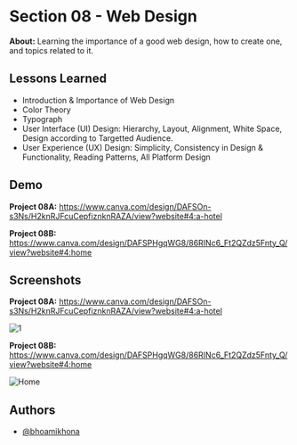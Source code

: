 
# Section 08 - Web Design

**About:**  Learning the importance of a good web design, how to create one, and topics related to it.
## Lessons Learned

- Introduction & Importance of Web Design
- Color Theory
- Typograph
- User Interface (UI) Design: Hierarchy, Layout, Alignment, White Space, Design according to Targetted Audience.  
- User Experience (UX) Design: Simplicity, Consistency in Design & Functionality, Reading Patterns, All Platform Design
## Demo

**Project 08A:** https://www.canva.com/design/DAFSOn-s3Ns/H2knRJFcuCepfiznknRAZA/view?website#4:a-hotel

**Project 08B:** https://www.canva.com/design/DAFSPHgqWG8/86RINc6_Ft2QZdz5Fnty_Q/view?website#4:home

## Screenshots

**Project 08A:** https://www.canva.com/design/DAFSOn-s3Ns/H2knRJFcuCepfiznknRAZA/view?website#4:a-hotel

![1](https://user-images.githubusercontent.com/50435319/202640762-97a021ef-d079-42b5-b1a2-a4d2dcf6bfdc.PNG)


**Project 08B:** https://www.canva.com/design/DAFSPHgqWG8/86RINc6_Ft2QZdz5Fnty_Q/view?website#4:home

![Home](https://user-images.githubusercontent.com/50435319/202640894-a31d7aeb-d1d9-4c7f-88de-35101bdf0b82.png)


## Authors

- [@bhoamikhona](https://github.com/bhoamikhona)

